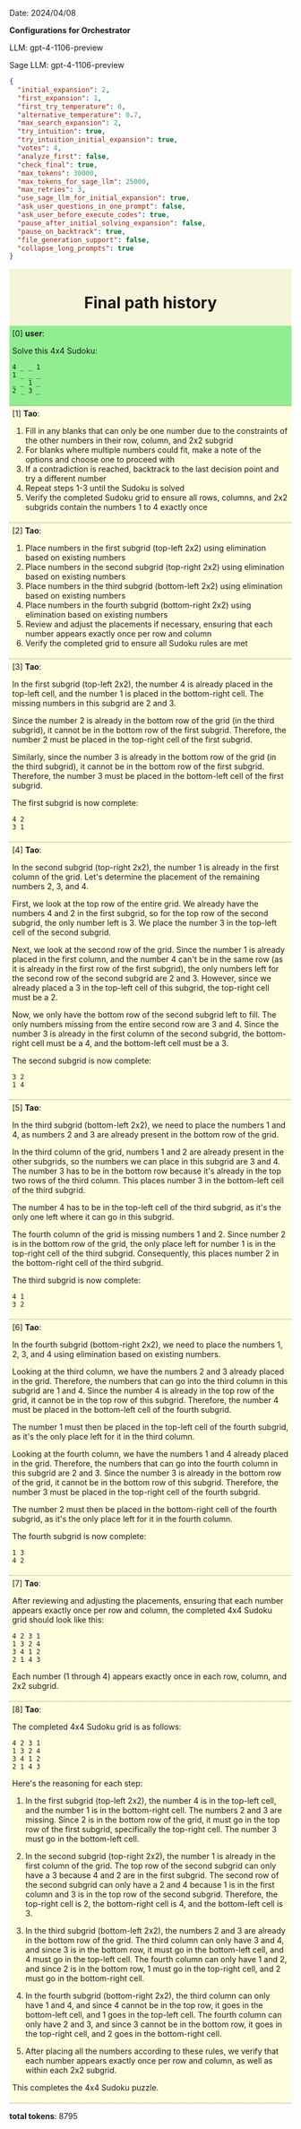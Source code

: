 Date: 2024/04/08

**Configurations for Orchestrator**

LLM: gpt-4-1106-preview

Sage LLM: gpt-4-1106-preview

```json
{
  "initial_expansion": 2,
  "first_expansion": 1,
  "first_try_temperature": 0,
  "alternative_temperature": 0.7,
  "max_search_expansion": 2,
  "try_intuition": true,
  "try_intuition_initial_expansion": true,
  "votes": 4,
  "analyze_first": false,
  "check_final": true,
  "max_tokens": 30000,
  "max_tokens_for_sage_llm": 25000,
  "max_retries": 3,
  "use_sage_llm_for_initial_expansion": true,
  "ask_user_questions_in_one_prompt": false,
  "ask_user_before_execute_codes": true,
  "pause_after_initial_solving_expansion": false,
  "pause_on_backtrack": true,
  "file_generation_support": false,
  "collapse_long_prompts": true
}
```
        

<div style="background-color: beige; text-align: center; padding: 5px">


# Final path history

</div>

<div style="background-color:lightgreen; padding: 5px; border-bottom: 1px dotted grey">
<div>[0] <b>user</b>: </div>

Solve this 4x4 Sudoku:

```
4 _ _ 1
1 _ _ _
_ _ 1 _
2 _ 3 _
```


</div>

<div style="background-color:lightyellow; padding: 5px; border-bottom: 1px dotted grey">
<div>[1] <b>Tao</b>: </div>


1. Fill in any blanks that can only be one number due to the constraints of the other numbers in their row, column, and 2x2 subgrid
2. For blanks where multiple numbers could fit, make a note of the options and choose one to proceed with
3. If a contradiction is reached, backtrack to the last decision point and try a different number
4. Repeat steps 1-3 until the Sudoku is solved
5. Verify the completed Sudoku grid to ensure all rows, columns, and 2x2 subgrids contain the numbers 1 to 4 exactly once


</div>

<div style="background-color:lightyellow; padding: 5px; border-bottom: 1px dotted grey">
<div>[2] <b>Tao</b>: </div>


1. Place numbers in the first subgrid (top-left 2x2) using elimination based on existing numbers
2. Place numbers in the second subgrid (top-right 2x2) using elimination based on existing numbers
3. Place numbers in the third subgrid (bottom-left 2x2) using elimination based on existing numbers
4. Place numbers in the fourth subgrid (bottom-right 2x2) using elimination based on existing numbers
5. Review and adjust the placements if necessary, ensuring that each number appears exactly once per row and column
6. Verify the completed grid to ensure all Sudoku rules are met


</div>

<div style="background-color:lightyellow; padding: 5px; border-bottom: 1px dotted grey">
<div>[3] <b>Tao</b>: </div>

In the first subgrid (top-left 2x2), the number 4 is already placed in the top-left cell, and the number 1 is placed in the bottom-right cell. The missing numbers in this subgrid are 2 and 3.

Since the number 2 is already in the bottom row of the grid (in the third subgrid), it cannot be in the bottom row of the first subgrid. Therefore, the number 2 must be placed in the top-right cell of the first subgrid.

Similarly, since the number 3 is already in the bottom row of the grid (in the third subgrid), it cannot be in the bottom row of the first subgrid. Therefore, the number 3 must be placed in the bottom-left cell of the first subgrid.

The first subgrid is now complete:

```
4 2
3 1
```


</div>

<div style="background-color:lightyellow; padding: 5px; border-bottom: 1px dotted grey">
<div>[4] <b>Tao</b>: </div>

In the second subgrid (top-right 2x2), the number 1 is already in the first column of the grid. Let's determine the placement of the remaining numbers 2, 3, and 4.

First, we look at the top row of the entire grid. We already have the numbers 4 and 2 in the first subgrid, so for the top row of the second subgrid, the only number left is 3. We place the number 3 in the top-left cell of the second subgrid.

Next, we look at the second row of the grid. Since the number 1 is already placed in the first column, and the number 4 can't be in the same row (as it is already in the first row of the first subgrid), the only numbers left for the second row of the second subgrid are 2 and 3. However, since we already placed a 3 in the top-left cell of this subgrid, the top-right cell must be a 2.

Now, we only have the bottom row of the second subgrid left to fill. The only numbers missing from the entire second row are 3 and 4. Since the number 3 is already in the first column of the second subgrid, the bottom-right cell must be a 4, and the bottom-left cell must be a 3.

The second subgrid is now complete:

```
3 2
1 4
```


</div>

<div style="background-color:lightyellow; padding: 5px; border-bottom: 1px dotted grey">
<div>[5] <b>Tao</b>: </div>

In the third subgrid (bottom-left 2x2), we need to place the numbers 1 and 4, as numbers 2 and 3 are already present in the bottom row of the grid.

In the third column of the grid, numbers 1 and 2 are already present in the other subgrids, so the numbers we can place in this subgrid are 3 and 4. The number 3 has to be in the bottom row because it's already in the top two rows of the third column. This places number 3 in the bottom-left cell of the third subgrid.

The number 4 has to be in the top-left cell of the third subgrid, as it's the only one left where it can go in this subgrid.

The fourth column of the grid is missing numbers 1 and 2. Since number 2 is in the bottom row of the grid, the only place left for number 1 is in the top-right cell of the third subgrid. Consequently, this places number 2 in the bottom-right cell of the third subgrid.

The third subgrid is now complete:

```
4 1
3 2
```


</div>

<div style="background-color:lightyellow; padding: 5px; border-bottom: 1px dotted grey">
<div>[6] <b>Tao</b>: </div>

In the fourth subgrid (bottom-right 2x2), we need to place the numbers 1, 2, 3, and 4 using elimination based on existing numbers.

Looking at the third column, we have the numbers 2 and 3 already placed in the grid. Therefore, the numbers that can go into the third column in this subgrid are 1 and 4. Since the number 4 is already in the top row of the grid, it cannot be in the top row of this subgrid. Therefore, the number 4 must be placed in the bottom-left cell of the fourth subgrid.

The number 1 must then be placed in the top-left cell of the fourth subgrid, as it's the only place left for it in the third column.

Looking at the fourth column, we have the numbers 1 and 4 already placed in the grid. Therefore, the numbers that can go into the fourth column in this subgrid are 2 and 3. Since the number 3 is already in the bottom row of the grid, it cannot be in the bottom row of this subgrid. Therefore, the number 3 must be placed in the top-right cell of the fourth subgrid.

The number 2 must then be placed in the bottom-right cell of the fourth subgrid, as it's the only place left for it in the fourth column.

The fourth subgrid is now complete:

```
1 3
4 2
```


</div>

<div style="background-color:lightyellow; padding: 5px; border-bottom: 1px dotted grey">
<div>[7] <b>Tao</b>: </div>

After reviewing and adjusting the placements, ensuring that each number appears exactly once per row and column, the completed 4x4 Sudoku grid should look like this:

```
4 2 3 1
1 3 2 4
3 4 1 2
2 1 4 3
```

Each number (1 through 4) appears exactly once in each row, column, and 2x2 subgrid.


</div>

<div style="background-color:lightyellow; padding: 5px; border-bottom: 1px dotted grey">
<div>[8] <b>Tao</b>: </div>

The completed 4x4 Sudoku grid is as follows:

```
4 2 3 1
1 3 2 4
3 4 1 2
2 1 4 3
```

Here's the reasoning for each step:

1. In the first subgrid (top-left 2x2), the number 4 is in the top-left cell, and the number 1 is in the bottom-right cell. The numbers 2 and 3 are missing. Since 2 is in the bottom row of the grid, it must go in the top row of the first subgrid, specifically the top-right cell. The number 3 must go in the bottom-left cell.

2. In the second subgrid (top-right 2x2), the number 1 is already in the first column of the grid. The top row of the second subgrid can only have a 3 because 4 and 2 are in the first subgrid. The second row of the second subgrid can only have a 2 and 4 because 1 is in the first column and 3 is in the top row of the second subgrid. Therefore, the top-right cell is 2, the bottom-right cell is 4, and the bottom-left cell is 3.

3. In the third subgrid (bottom-left 2x2), the numbers 2 and 3 are already in the bottom row of the grid. The third column can only have 3 and 4, and since 3 is in the bottom row, it must go in the bottom-left cell, and 4 must go in the top-left cell. The fourth column can only have 1 and 2, and since 2 is in the bottom row, 1 must go in the top-right cell, and 2 must go in the bottom-right cell.

4. In the fourth subgrid (bottom-right 2x2), the third column can only have 1 and 4, and since 4 cannot be in the top row, it goes in the bottom-left cell, and 1 goes in the top-left cell. The fourth column can only have 2 and 3, and since 3 cannot be in the bottom row, it goes in the top-right cell, and 2 goes in the bottom-right cell.

5. After placing all the numbers according to these rules, we verify that each number appears exactly once per row and column, as well as within each 2x2 subgrid.

This completes the 4x4 Sudoku puzzle.


</div>

**total tokens**: 8795

